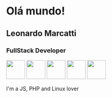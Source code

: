 <h1>Olá mundo!</h1>
<h2>Leonardo Marcatti</h2>
<h3>FullStack Developer</h3>
<p>
  <img src="https://marcas-logos.net/wp-content/uploads/2020/11/MySQL-logo.png" alt="" style="width:50px; height: 50px;">
  <img src="https://logospng.org/wp-content/uploads/javascript.png" alt="" style="width:50px; height: 50px;">
  <img src="https://img2.gratispng.com/20180502/jpe/kisspng-php-logo-programmer-computer-software-it-sticker-5ae9eabf797e38.3907228515252794234977.jpg" alt="" style="width:50px; height: 50px;">
  <img src="https://getbootstrap.com/docs/5.0/assets/brand/bootstrap-logo.svg" alt="" style="width:50px; height: 50px;">
  <img src="https://logospng.org/download/jquery/jquery-256.png" alt="" style="width:50px; height: 50px;">
</p>

<p>I'm a JS, PHP and Linux lover</p>
